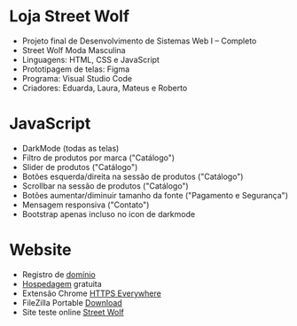 # Loja Street Wolf
* Projeto final de Desenvolvimento de Sistemas Web I – Completo
* Street Wolf Moda Masculina
* Linguagens: HTML, CSS e JavaScript
* Prototipagem de telas: Figma
* Programa: Visual Studio Code
* Criadores: Eduarda, Laura, Mateus e Roberto

# JavaScript
* DarkMode (todas as telas)
* Filtro de produtos por marca ("Catálogo")
* Slider de produtos ("Catálogo")
* Botões esquerda/direita na sessão de produtos ("Catálogo")
* Scrollbar na sessão de produtos ("Catálogo")
* Botões aumentar/diminuir tamanho da fonte ("Pagamento e Segurança")
* Mensagem responsiva ("Contato")
* Bootstrap apenas incluso no icon de darkmode

# Website
* Registro de <a href="https://registro.br/" target="_blank">domínio</a>
* <a href="https://br.000webhost.com/">Hospedagem</a> gratuita
* Extensão Chrome <a href="https://chrome.google.com/webstore/detail/https-everywhere/gcbommkclmclpchllfjekcdonpmejbdp?hl=en">HTTPS Everywhere</a>
* FileZilla Portable <a href="https://portableapps.com/apps/internet/filezilla_portable">Download</a>
* Site teste online <a href="https://street-wolf.000webhostapp.com/" target="_blank">Street Wolf</a>
